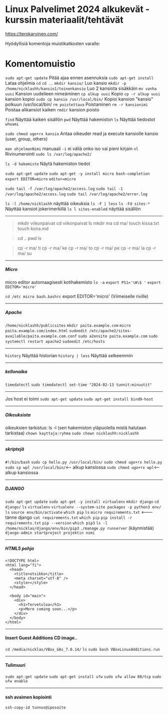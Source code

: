# Linux Palvelimet 2024 alkukevät - kurssin materiaalit/tehtävät


https://terokarvinen.com/


Hyödyllisiä komentoja muistikatkosten varalle:
# Komentomuistio
`sudo apt-get update` Pitää ajaa ennen asennuksia
`sudo apt-get install` Lataa ohjelmia
`cd`
`cd ..`
`mkdir kansio/` Luo kansio
`mkdir -p /home/nicklashh/kansio1/toinenkansio` Luo 2 kansiota sisäkkäin
`mv vanha uusi` Kansion uudelleen nimeäminen
`cp alkup uusi` Kopio
`cp -r alkup uusi` kansion kopioi
`sudo cp kansio /usr/local/bin/` Kopioi kansion "kansio" polkuun /usr/local/bin/
`rm poistettava` Poistaminen
`rm -r kansionimi` Poistaa alikansiot kaiken
`rmdir` kansion poisto   

`find` Näyttää kaiken sisällön
`pwd` Näyttää hakemiston
`ls` Näyttää tiedostot
`whoami`  

`sudo chmod ugo+rx kansio` Antaa oikeuder read ja execute kansiolle kansio (user, group, others)  

`man ohjelmanNimi` manuaali
`-i` ei väliä onko iso vai pieni kirjain
`nl` Rivinumerointi
`sudo ls /var/log/apache2/`   

`ls -d hakemisto` Näytä hakemiston tiedot

`sudo apt-get update`
`sudo apt-get -y install micro bash-completion`
`export EDITOR=micro`
`editor=micro`    

`sudo tail -f /var/log/apache2/access.log` 
`sudo tail -1 /var/log/apache2/access.log`
`sudo tail /var/log/apache2/error.log`  

`ls -l /home/nicklashh` näyttää oikeuksia
`ls -F | less`
`ls -Fd sites-*` Näyttää kansiot jokerimerkillä
`ls l sites-enabled` näyttää sisällön  

____________________________________________________
>mkdir viikonpaivat
>cd viikonpaivat
>ls 
>mkdir ma
>cd ma/
>touch kissa.txt
>touch koira.md

>cd ..
>pwd
>ls

>cp -r ma/ ti
>cp -r ma/ ke
>cp -r ma/ to
>cp -r ma/ pe
>cp -r ma/ la
>cp -r ma/ su
____________________________________________________
##### Micro
micro editor automaagisesti
kotihakemisto
`ls -a`
`export PS1='\W\$ '`
`export EDITOR='micro'`

`cd /etc micro bash.bashrc` export EDITOR='micro' (Viimeiselle riville)
____________________________________________________
##### Apache
`/home/nicklashh/publicsites`
`mkdir paita.example.com`
`micro paita.example.com/index.html`
`sudoedit /etc/apache2/sites-available/paita.example.com.conf`
`sudo a2ensite paita.example.com`
`sudo systemctl restart apache2`
`sudoedit /etc/hosts`
_____________________________________________________
`history` Näyttää historian
`history | less` Näyttää selkeemmin
____________________________________________________
##### kellonaika
`timedatectl`
`sudo timedatectl set-time "2024-02-13 tunnit:minuutit"`
_____________________________________________________
Jos host ei toimi
`sudo apt-get update`
`sudo apt-get install bind9-host`
______________________________________________________
##### Oikeuksista
oikeuksien tarkistus: ls -l (sen hakemiston yläpuolella mistä halutaan tarkistaa)
`chown kayttaja:ryhma`
`sudo chown nicklashh:nicklashh`
__________________________________________________
##### skriptejä

`#!/bin/bash`
`sudo cp hello.py /usr/local/bin/`
`sudo chmod ugo+rx hello.py`
`sudo cp wpl /usr/local/bin/`<-- alkup kansiossa
`sudo chmod ugo+rx wpl`<-- alkup kansiossa
__________________________________________________
##### DJANGO
`sudo apt-get update`
`sudo apt-get -y install virtualenv`
`mkdir django`
`cd django/`
`ls`
`virtualenv`
`virtualenv --system-site packages -p python3 env/`
`ls`
`source env/bin/activate`
`which pip`
`ls`
`micro requirements.txt` <--- tänne django
`cat requirements.txt`
`which pip`
`pip install -r requirements.txt`
`pip --version`
`which pip3`
`ls -l /home/nicklas/django/env/bin/pip3`
`./manage.py runserver` (käynnistää)
`django-admin startproject projektin nimi`
____________________________________________________
##### HTML5 pohja
    <!DOCTYPE html>
    <html lang="fi">
      <head>
        <title>otsikko</title>
        <meta charset="utf-8" />
        <style></style>
      </head>
    
      <body id="main">
        <div>
          <h1>Tervetuloa</h1>
          <p>More coming soon...</p>
        </div>
      </body>
    </html>
_________________________________________________
#### Insert Guest Additions CD image..
`cd /media/nicklas/VBox_GAs_7.0.14/`
`ls`
`sudo bash VBoxLinuxAdditions.run`

________________________________________________
#### Tulimuuri
`sudo apt-get update`
`sudo apt-get install ufw`
`sudo ufw allow 80/tcp`
`sudo ufw enable`
_________________________________________________
#### ssh avaimen kopiointi
`ssh-copy-id tunnus@iposoite`
